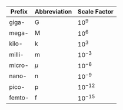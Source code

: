| Prefix | Abbreviation | Scale Factor |
| ------ | ------------ | ------------ |
| giga-  | G            | $10^9$       |
| mega-  | M            | $10^6$       |
| kilo-  | k            | $10^3$       |
| milli- | m            | $10^{-3}$    |
| micro- | $\mu$        | $10^{-6}$    |
| nano-  | n            | $10^{-9}$    |
| pico-  | p            | $10^{-12}$   |
| femto- | f            | $10^{-15}$             |
